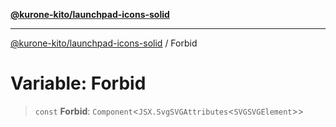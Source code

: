 [**@kurone-kito/launchpad-icons-solid**](../README.md)

***

[@kurone-kito/launchpad-icons-solid](../globals.md) / Forbid

# Variable: Forbid

> `const` **Forbid**: `Component`\<`JSX.SvgSVGAttributes`\<`SVGSVGElement`\>\>
